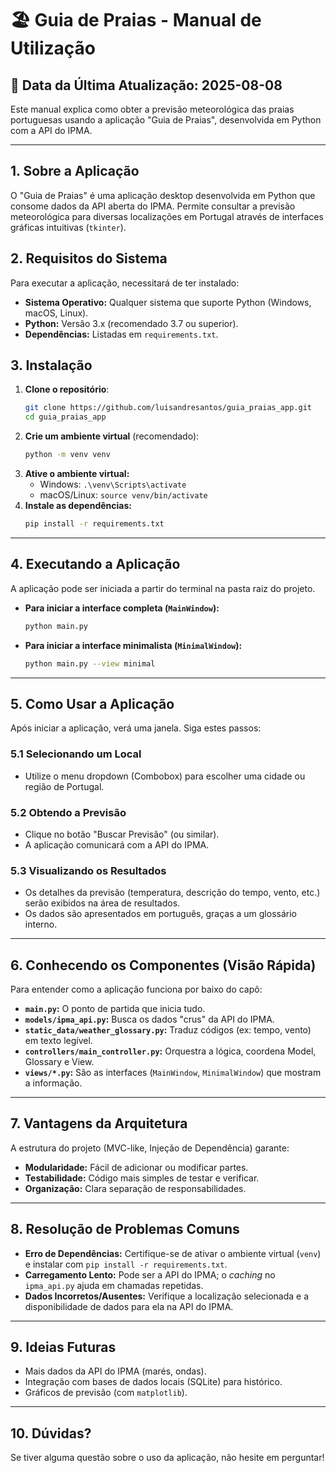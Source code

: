# 🏖️ Guia de Praias - Manual de Utilização

## 📅 Data da Última Atualização: 2025-08-08 

Este manual explica como obter a previsão meteorológica das praias portuguesas usando a aplicação "Guia de Praias", desenvolvida em Python com a API do IPMA.

---

## 1. Sobre a Aplicação

O "Guia de Praias" é uma aplicação desktop desenvolvida em Python que consome dados da API aberta do IPMA. Permite consultar a previsão meteorológica para diversas localizações em Portugal através de interfaces gráficas intuitivas (`tkinter`).

## 2. Requisitos do Sistema

Para executar a aplicação, necessitará de ter instalado:

*   **Sistema Operativo:** Qualquer sistema que suporte Python (Windows, macOS, Linux).
*   **Python:** Versão 3.x (recomendado 3.7 ou superior).
*   **Dependências:** Listadas em `requirements.txt`.

## 3. Instalação


1.  **Clone o repositório**:
    ```bash
    git clone https://github.com/luisandresantos/guia_praias_app.git
    cd guia_praias_app
    ```
2.  **Crie um ambiente virtual** (recomendado):
    ```bash
    python -m venv venv
    ```
3.  **Ative o ambiente virtual:**
    *   Windows: `.\venv\Scripts\activate`
    *   macOS/Linux: `source venv/bin/activate`
4.  **Instale as dependências:**
    ```bash
    pip install -r requirements.txt
    ```

---

## 4. Executando a Aplicação

A aplicação pode ser iniciada a partir do terminal na pasta raiz do projeto.

*   **Para iniciar a interface completa (`MainWindow`):**
    ```bash
    python main.py
    ```

*   **Para iniciar a interface minimalista (`MinimalWindow`):**
    ```bash
    python main.py --view minimal
    ```
    

---

## 5. Como Usar a Aplicação

Após iniciar a aplicação, verá uma janela. Siga estes passos:

### 5.1 Selecionando um Local

*   Utilize o menu dropdown (Combobox) para escolher uma cidade ou região de Portugal.

### 5.2 Obtendo a Previsão

*   Clique no botão "Buscar Previsão" (ou similar).
*   A aplicação comunicará com a API do IPMA.

### 5.3 Visualizando os Resultados

*   Os detalhes da previsão (temperatura, descrição do tempo, vento, etc.) serão exibidos na área de resultados.
*   Os dados são apresentados em português, graças a um glossário interno.

---

## 6. Conhecendo os Componentes (Visão Rápida)

Para entender como a aplicação funciona por baixo do capô:

*   **`main.py`:** O ponto de partida que inicia tudo.
*   **`models/ipma_api.py`:** Busca os dados "crus" da API do IPMA.
*   **`static_data/weather_glossary.py`:** Traduz códigos (ex: tempo, vento) em texto legível.
*   **`controllers/main_controller.py`:** Orquestra a lógica, coordena Model, Glossary e View.
*   **`views/*.py`:** São as interfaces (`MainWindow`, `MinimalWindow`) que mostram a informação.

---

## 7. Vantagens da Arquitetura

A estrutura do projeto (MVC-like, Injeção de Dependência) garante:

*   **Modularidade:** Fácil de adicionar ou modificar partes.
*   **Testabilidade:** Código mais simples de testar e verificar.
*   **Organização:** Clara separação de responsabilidades.

---

## 8. Resolução de Problemas Comuns

*   **Erro de Dependências:** Certifique-se de ativar o ambiente virtual (`venv`) e instalar com `pip install -r requirements.txt`.
*   **Carregamento Lento:** Pode ser a API do IPMA; o *caching* no `ipma_api.py` ajuda em chamadas repetidas.
*   **Dados Incorretos/Ausentes:** Verifique a localização selecionada e a disponibilidade de dados para ela na API do IPMA.

---

## 9. Ideias Futuras

*   Mais dados da API do IPMA (marés, ondas).
*   Integração com bases de dados locais (SQLite) para histórico.
*   Gráficos de previsão (com `matplotlib`).

---

## 10. Dúvidas?

Se tiver alguma questão sobre o uso da aplicação, não hesite em perguntar!